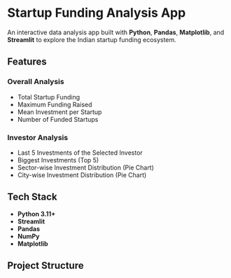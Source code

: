 #  Startup Funding Analysis App

An interactive data analysis app built with **Python**, **Pandas**, **Matplotlib**, and **Streamlit** to explore the Indian startup funding ecosystem.  

## Features

###  Overall Analysis
- Total Startup Funding
- Maximum Funding Raised
- Mean Investment per Startup
- Number of Funded Startups

###  Investor Analysis
- Last 5 Investments of the Selected Investor
- Biggest Investments (Top 5)
- Sector-wise Investment Distribution (Pie Chart)
- City-wise Investment Distribution (Pie Chart)

##  Tech Stack
- **Python 3.11+**
- **Streamlit**
- **Pandas**
- **NumPy**
- **Matplotlib**

## Project Structure
